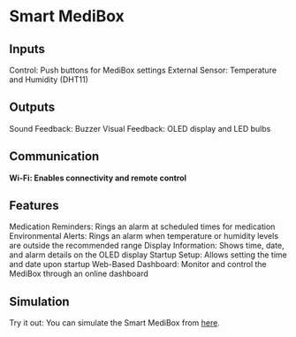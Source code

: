 # Smart MediBox

## Inputs
Control: Push buttons for MediBox settings
External Sensor: Temperature and Humidity (DHT11)

## Outputs
Sound Feedback: Buzzer
Visual Feedback: OLED display and LED bulbs

## Communication
**Wi-Fi: Enables connectivity and remote control**

## Features
Medication Reminders: Rings an alarm at scheduled times for medication
Environmental Alerts: Rings an alarm when temperature or humidity levels are outside the recommended range
Display Information: Shows time, date, and alarm details on the OLED display
Startup Setup: Allows setting the time and date upon startup
Web-Based Dashboard: Monitor and control the MediBox through an online dashboard

## Simulation
Try it out: You can simulate the Smart MediBox from [here](https://wokwi.com/projects/391768414706216961).
